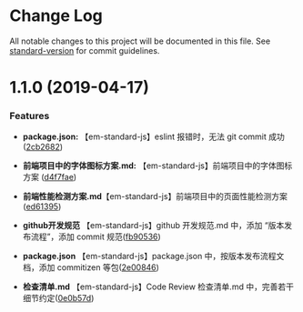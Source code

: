 # Change Log

All notable changes to this project will be documented in this file. See [standard-version](https://github.com/conventional-changelog/standard-version) for commit guidelines.

<a name="1.1.0"></a>
# 1.1.0 (2019-04-17)

### Features

* **package.json:** 【em-standard-js】eslint 报错时，无法 git commit 成功 ([2cb2682](https://www.tapd.cn/22105901/s/1008178))

* **前端项目中的字体图标方案.md:** 【em-standard-js】前端项目中的字体图标方案 ([d4f7fae](https://www.tapd.cn/22105901/s/1008102))

* **前端性能检测方案.md**【em-standard-js】前端项目中的页面性能检测方案 ([ed61395](https://www.tapd.cn/22105901/s/1008066))

* **github开发规范** 【em-standard-js】github 开发规范.md 中，添加 “版本发布流程”，添加 commit 规范([fb90536](https://www.tapd.cn/22105901/s/1008004))

* **package.json** 【em-standard-js】package.json 中，按版本发布流程文档，添加 commitizen 等包([2e00846](https://www.tapd.cn/22105901/s/1007965))

* **检查清单.md** 【em-standard-js】Code Review 检查清单.md 中，完善若干细节约定([0e0b57d](https://www.tapd.cn/22105901/s/1007934))
